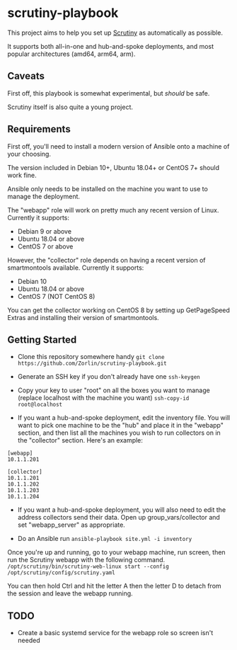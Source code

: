 # scrutiny-playbook

This project aims to help you set up [Scrutiny](https://github.com/AnalogJ/scrutiny) as automatically as possible.

It supports both all-in-one and hub-and-spoke deployments, and most popular architectures (amd64, arm64, arm).

## Caveats
First off, this playbook is somewhat experimental, but *should* be safe.

Scrutiny itself is also quite a young project.

## Requirements
First off, you'll need to install a modern version of Ansible onto a machine of your choosing.

The version included in Debian 10+, Ubuntu 18.04+ or CentOS 7+ should work fine.

Ansible only needs to be installed on the machine you want to use to manage the deployment.

The "webapp" role will work on pretty much any recent version of Linux. Currently it supports:

* Debian 9 or above
* Ubuntu 18.04 or above
* CentOS 7 or above

However, the "collector" role depends on having a recent version of smartmontools available. Currently it supports:

* Debian 10
* Ubuntu 18.04 or above
* CentOS 7 (NOT CentOS 8)

You can get the collector working on CentOS 8 by setting up GetPageSpeed Extras and installing their version of smartmontools.

## Getting Started
* Clone this repository somewhere handy
`git clone https://github.com/Zorlin/scrutiny-playbook.git`

* Generate an SSH key if you don't already have one
`ssh-keygen`

* Copy your key to user "root" on all the boxes you want to manage (replace localhost with the machine you want)
`ssh-copy-id root@localhost`

* If you want a hub-and-spoke deployment, edit the inventory file. 
  You will want to pick one machine to be the "hub" and place it in the "webapp" section, and then list all the machines you wish to run collectors on in the "collector" section.
  Here's an example:
```
[webapp]
10.1.1.201

[collector]
10.1.1.201
10.1.1.202
10.1.1.203
10.1.1.204
```

* If you want a hub-and-spoke deployment, you will also need to edit the address collectors send their data.
  Open up group_vars/collector and set "webapp_server" as appropriate.

* Do an Ansible run 
`ansible-playbook site.yml -i inventory`

Once you're up and running, go to your webapp machine, run screen, then run the Scrutiny webapp with the following command.
`/opt/scrutiny/bin/scrutiny-web-linux start --config /opt/scrutiny/config/scrutiny.yaml`

You can then hold Ctrl and hit the letter A then the letter D to detach from the session and leave the webapp running.

## TODO
* Create a basic systemd service for the webapp role so screen isn't needed
